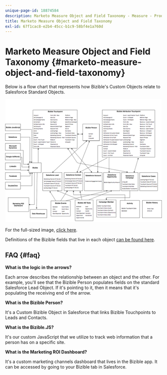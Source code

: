 ```yaml
---
unique-page-id: 18874584
description: Marketo Measure Object and Field Taxonomy - Measure - Product Documentation
title: Marketo Measure Object and Field Taxonomy
exl-id: 67f1cac8-e2b4-45cc-b1c9-58bf4e1a760d
---
```

# Marketo Measure Object and Field Taxonomy {#marketo-measure-object-and-field-taxonomy}

Below is a flow chart that represents how Bizible's Custom Objects relate to Salesforce Standard Objects.

![](assets/1-2.png)

For the full-sized image, [click here](assets/bizible-object-and-field-taxonomy-graph-full.png).  
  
Definitions of the Bizible fields that live in each object [can be found here](/help/introduction-to-bizible/overview-resources/glossary-of-bizible-fields.md).

## FAQ {#faq}

**What is the logic in the arrows?**

Each arrow describes the relationship between an object and the other. For example, you'll see that the Bizible Person populates fields on the standard Salesforce Lead Object. If it's pointing to it, then it means that it's populating the receiving end of the arrow.

**What is the Bizible Person?**

It's a Custom Bizible Object in Salesforce that links Bizible Touchpoints to Leads and Contacts.

**What is the Bizible.JS?**

It's our custom JavaScript that we utilize to track web information that a person has on a specific site.

**What is the Marketing ROI Dashboard?**

It's a custom marketing channels dashboard that lives in the Bizible app. It can be accessed by going to your Bizible tab in Salesforce.
